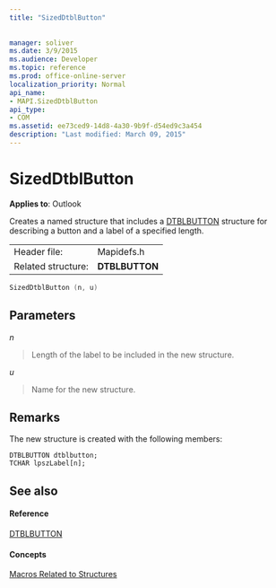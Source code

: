 ```yaml
---
title: "SizedDtblButton"
 
 
manager: soliver
ms.date: 3/9/2015
ms.audience: Developer
ms.topic: reference
ms.prod: office-online-server
localization_priority: Normal
api_name:
- MAPI.SizedDtblButton
api_type:
- COM
ms.assetid: ee73ced9-14d8-4a30-9b9f-d54ed9c3a454
description: "Last modified: March 09, 2015"
---
```


# SizedDtblButton

  
  
**Applies to**: Outlook 
  
Creates a named structure that includes a [DTBLBUTTON](dtblbutton.md) structure for describing a button and a label of a specified length. 
  
|||
|:-----|:-----|
|Header file:  <br/> |Mapidefs.h  <br/> |
|Related structure:  <br/> |**DTBLBUTTON** <br/> |
   
```cpp
SizedDtblButton (n, u)
```

## Parameters

 _n_
  
> Length of the label to be included in the new structure.
    
 _u_
  
> Name for the new structure.
    
## Remarks

The new structure is created with the following members:
  
```
DTBLBUTTON dtblbutton;
TCHAR lpszLabel[n];

```

## See also

#### Reference

[DTBLBUTTON](dtblbutton.md)
#### Concepts

[Macros Related to Structures](macros-related-to-structures.md)

